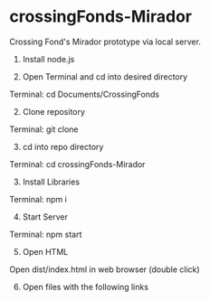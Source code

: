 # crossingFonds-Mirador
Crossing Fond's Mirador prototype via local server.

1. Install node.js

3. Open Terminal and cd into desired directory

Terminal: cd Documents/CrossingFonds

2. Clone repository

Terminal: git clone

3. cd into repo directory

Terminal: cd crossingFonds-Mirador

3. Install Libraries

Terminal: npm i

4. Start Server

Terminal: npm start

5. Open HTML

Open dist/index.html in web browser (double click)

6. Open files with the following links


